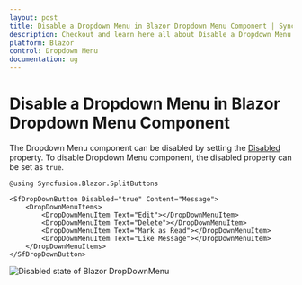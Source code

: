 ```yaml
---
layout: post
title: Disable a Dropdown Menu in Blazor Dropdown Menu Component | Syncfusion
description: Checkout and learn here all about Disable a Dropdown Menu in Syncfusion Blazor Dropdown Menu component and more.
platform: Blazor
control: Dropdown Menu
documentation: ug
---
```


# Disable a Dropdown Menu in Blazor Dropdown Menu Component

The Dropdown Menu component can be disabled by setting the [Disabled](https://help.syncfusion.com/cr/blazor/Syncfusion.Blazor.SplitButtons.SfDropDownButton.html#Syncfusion_Blazor_SplitButtons_SfDropDownButton_Disabled) property. To disable Dropdown Menu component, the disabled property can be set as `true`.

```cshtml
@using Syncfusion.Blazor.SplitButtons

<SfDropDownButton Disabled="true" Content="Message">
    <DropDownMenuItems>
        <DropDownMenuItem Text="Edit"></DropDownMenuItem>
        <DropDownMenuItem Text="Delete"></DropDownMenuItem>
        <DropDownMenuItem Text="Mark as Read"></DropDownMenuItem>
        <DropDownMenuItem Text="Like Message"></DropDownMenuItem>
    </DropDownMenuItems>
</SfDropDownButton>
```

![Disabled state of Blazor DropDownMenu](./../images/blazor-dropdownmenu-in-disable-state.png)